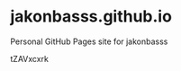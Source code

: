 # jakonbasss.github.io
Personal GitHub Pages site for jakonbasss













































































tZAVxcxrk
